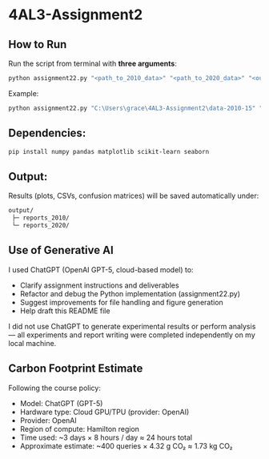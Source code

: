 # 4AL3-Assignment2

## How to Run  
Run the script from terminal with **three arguments**:  
```bash
python assignment22.py "<path_to_2010_data>" "<path_to_2020_data>" "<output_folder>"
```
Example:
```bash
python assignment22.py "C:\Users\grace\4AL3-Assignment2\data-2010-15" "C:\Users\grace\4AL3-Assignment2\data-2020-24" "C:\Users\grace\4AL3-Assignment2\output"
```

## Dependencies:
```bash
pip install numpy pandas matplotlib scikit-learn seaborn
```

## Output:
Results (plots, CSVs, confusion matrices) will be saved automatically under:
```bash
output/
 ├─ reports_2010/
 └─ reports_2020/
```

## Use of Generative AI
I used ChatGPT (OpenAI GPT-5, cloud-based model) to:
- Clarify assignment instructions and deliverables
- Refactor and debug the Python implementation (assignment22.py)
- Suggest improvements for file handling and figure generation
- Help draft this README file

I did not use ChatGPT to generate experimental results or perform analysis — all experiments and report writing were completed independently on my local machine.

## Carbon Footprint Estimate
Following the course policy:
- Model: ChatGPT (GPT-5)
- Hardware type: Cloud GPU/TPU (provider: OpenAI)
- Provider: OpenAI
- Region of compute: Hamilton region
- Time used: ~3 days × 8 hours / day ≈ 24 hours total
- Approximate estimate: ~400 queries × 4.32 g CO₂ ≈ 1.73 kg CO₂